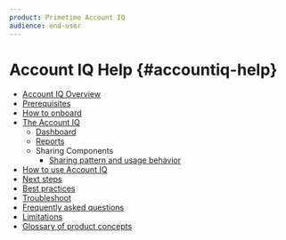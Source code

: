 ```yaml
---
product: Primetime Account IQ
audience: end-user
---
```


# Account IQ Help {#accountiq-help}

+ [Account IQ Overview](home.md)
+ [Prerequisites](prerequisites.md)
+ [How to onboard]()
+ [The Account IQ](accountiq.md)
  + [Dashboard](dashboard.md)
  + [Reports](reports.md)
  + Sharing Components
    + [Sharing pattern and usage behavior](usage-patterns.md)
+ [How to use Account IQ]()
+ [Next steps]()
+ [Best practices]()
+ [Troubleshoot]()
+ [Frequently asked questions](faq.md)
+ [Limitations]()
+ [Glossary of product concepts](product-concepts.md)
